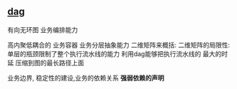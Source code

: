 ## [dag](https://rw5pitk8qjs.feishu.cn/wiki/J9Nrw0KLYiy2Tekxu4EcuTfqnHb?chunked=false) 
有向无环图 业务编排能力

高内聚低耦合的 业务容器 
    业务分层抽象能力 二维矩阵来概括:
        二维矩阵的局限性: 单层的瓶颈限制了整个执行流水线的能力
        利用dag能够把执行流水线的 最大的时延 压缩到图的最长路径上面

业务边界, 稳定性的建设,业务的依赖关系 __强弱依赖的声明__ 
    
